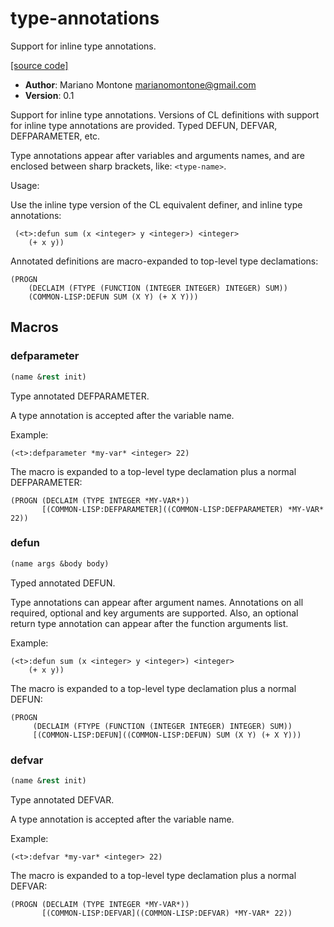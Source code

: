 # type-annotations

Support for inline type annotations.

[[source code]](../type-annotations.lisp)

- **Author**: Mariano Montone <marianomontone@gmail.com>
- **Version**: 0.1


 Support for inline type annotations.
 Versions of CL definitions with support for inline type annotations are provided.
 Typed DEFUN, DEFVAR, DEFPARAMETER, etc.

 Type annotations appear after variables and arguments names, and are enclosed between sharp brackets, like: `<type-name>`.

 Usage:

 Use the inline type version of the CL equivalent definer, and inline type annotations:

     (<t>:defun sum (x <integer> y <integer>) <integer>
        (+ x y))

 Annotated definitions are macro-expanded to top-level type declamations:

    (PROGN
        (DECLAIM (FTYPE (FUNCTION (INTEGER INTEGER) INTEGER) SUM))
        (COMMON-LISP:DEFUN SUM (X Y) (+ X Y)))



## Macros
### defparameter

```lisp
(name &rest init)
```

Type annotated DEFPARAMETER.



A type annotation is accepted after the variable name.

Example:

    (<t>:defparameter *my-var* <integer> 22)

The macro is expanded to a top-level type declamation plus a normal DEFPARAMETER:

    (PROGN (DECLAIM (TYPE INTEGER *MY-VAR*))
           [(COMMON-LISP:DEFPARAMETER]((COMMON-LISP:DEFPARAMETER) *MY-VAR* 22))

### defun

```lisp
(name args &body body)
```

Typed annotated DEFUN.



Type annotations can appear after argument names.
Annotations on all required, optional and key arguments are supported.
Also, an optional return type annotation can appear after the function arguments list.

Example:

    (<t>:defun sum (x <integer> y <integer>) <integer>
        (+ x y))

The macro is expanded to a top-level type declamation plus a normal DEFUN:

    (PROGN
         (DECLAIM (FTYPE (FUNCTION (INTEGER INTEGER) INTEGER) SUM))
         [(COMMON-LISP:DEFUN]((COMMON-LISP:DEFUN) SUM (X Y) (+ X Y)))

### defvar

```lisp
(name &rest init)
```

Type annotated DEFVAR.



A type annotation is accepted after the variable name.

Example:

    (<t>:defvar *my-var* <integer> 22)

The macro is expanded to a top-level type declamation plus a normal DEFVAR:

    (PROGN (DECLAIM (TYPE INTEGER *MY-VAR*))
           [(COMMON-LISP:DEFVAR]((COMMON-LISP:DEFVAR) *MY-VAR* 22))

